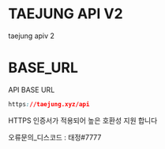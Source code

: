 # TAEJUNG API V2
taejung apiv 2

# BASE_URL
API BASE URL 
```css
https://taejung.xyz/api
```
HTTPS 인증서가 적용되어 높은 호환성 지원 합니다

오류문의_디스코드 : 태정#7777

